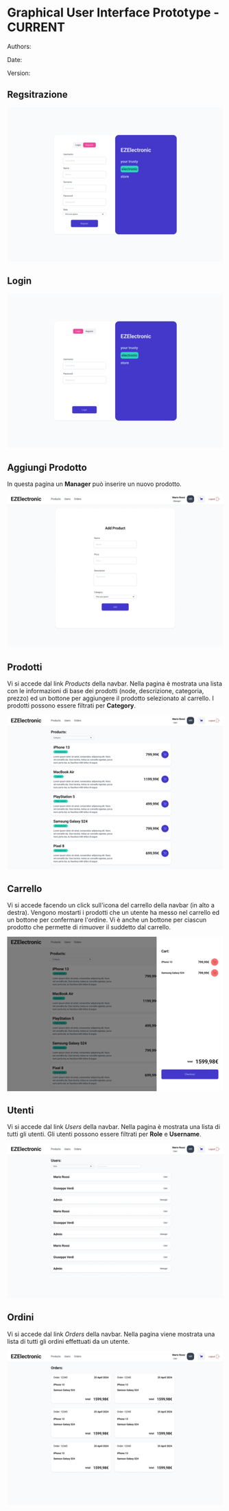 # Graphical User Interface Prototype - CURRENT

Authors:

Date:

Version:

## Regsitrazione

![Register](./gui/register.png)

## Login

![Login](./gui/login.png)

## Aggiungi Prodotto

In questa pagina un **Manager** può inserire un nuovo prodotto.

![AddProductV1](./gui/add_product-V1.png)

## Prodotti

Vi si accede dal link _Products_ della navbar. Nella pagina è mostrata una lista con le informazioni di base dei prodotti (node, descrizione, categoria, prezzo) ed un
bottone per aggiungere il prodotto selezionato al carrello. I prodotti possono essere filtrati per **Category**.

![ProductsV1](./gui/products-V1.png)

## Carrello

Vi si accede facendo un click sull'icona del carrello della navbar (in alto a destra). Vengono mostarti i prodotti che un utente ha messo nel carrello ed un bottone
per confermare l'ordine. Vi è anche un bottone per ciascun prodotto che permette di rimuover il suddetto dal carrello.

![CartOpenV1](./gui/cart_open-V1.png)

## Utenti

Vi si accede dal link _Users_ della navbar. Nella pagina è mostrata una lista di tutti gli utenti. Gli utenti possono essere filtrati per **Role** e **Username**.

![Users](./gui/users.png)

## Ordini

Vi si accede dal link _Orders_ della navbar. Nella pagina viene mostrata una lista di tutti gli ordini effettuati da un utente.

![OrdersV1](./gui/orders-V1.png)
